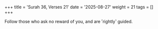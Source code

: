 +++
title = 'Surah 36, Verses 21'
date = '2025-08-27'
weight = 21
tags = []
+++

Follow those who ask no reward of you, and are ˹rightly˺ guided.